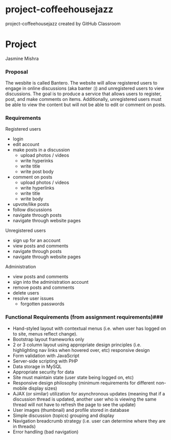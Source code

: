 # project-coffeehousejazz
project-coffeehousejazz created by GitHub Classroom


# Project #
Jasmine Mishra

### Proposal ###
The wesbite is called Bantero. The website will allow registered users to engage in online discussions (aka banter :)) and unregistered users to view discussions. The goal is to produce a service that allows users to register, post, and make comments on items. Additionally, unregistered users must be able to view the content but will not be able to edit or comment on posts. 

### Requirements ###
Registered users
- login
- edit account
- make posts in a discussion
  - upload photos / videos
  - write hyperinks
  - write title
  - write post body
- comment on posts
  - upload photos / videos
  - write hyperlinks
  - write title
  - write body
- upvote/like posts
- follow discussions
- navigate through posts
- navigate through website pages

Unregistered users
- sign up for an account
- view posts and comments
- navigate through posts
- navigate through website pages

Administration
- view posts and comments
- sign into the administration account
- remove posts and comments
- delete users
- resolve user issues
  - forgotten passwords

### Functional Requirements (from assignment requirements)###
- Hand-styled layout with contextual menus (i.e. when user has logged on to site, menus reflect change). 
- Bootstrap layout frameworks only
- 2 or 3 column layout using appropriate design principles (i.e. highlighting nav links when hovered over, etc) responsive design
- Form validation with JavaScript
- Server-side scripting with PHP
- Data storage in MySQL
- Appropriate security for data
- Site must maintain state (user state being logged on, etc)
- Responsive design philosophy (minimum requirements for different non-mobile display sizes)
- AJAX (or similar) utilization for asynchronous updates (meaning that if a discussion thread is updated, another user who is viewing the same thread will not have to refresh the page to see the update)
- User images (thumbnail) and profile stored in database
- Simple discussion (topics) grouping and display
- Navigation breadcrumb strategy (i.e. user can determine where they are in threads)
- Error handling (bad navigation)
